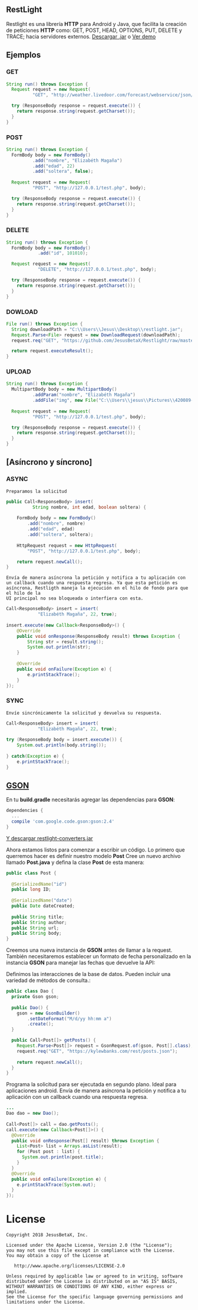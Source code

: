## RestLight

Restlight es una librería **HTTP** para Android y Java, que facilita la creación de peticiones **HTTP** como: GET, POST, HEAD, OPTIONS, PUT, DELETE y TRACE; hacia servidores externos. [Descargar .jar](https://github.com/JesusBetaX/Restlight/raw/master/dist/restlight.jar) o [Ver demo](https://github.com/JesusBetaX/WebServiceDemo) 

## Ejemplos


### GET
```java
String run() throws Exception {
  Request request = new Request(
          "GET", "http://weather.livedoor.com/forecast/webservice/json/v1?city=130010");

  try (ResponseBody response = request.execute()) {
    return response.string(request.getCharset());
  }
}
```

### POST
```java
String run() throws Exception {
  FormBody body = new FormBody()
          .add("nombre", "Elizabéth Magaña")
          .add("edad", 22)
          .add("soltera", false);
    
  Request request = new Request(
          "POST", "http://127.0.0.1/test.php", body);

  try (ResponseBody response = request.execute()) {
    return response.string(request.getCharset());
  }
}
```

### DELETE
```java
String run() throws Exception {
  FormBody body = new FormBody()
            .add("id", 101010);

  Request request = new Request(
            "DELETE", "http://127.0.0.1/test.php", body);

  try (ResponseBody response = request.execute()) {
    return response.string(request.getCharset());
  }
}
```

### DOWLOAD
```java
File run() throws Exception {
  String downloadPath = "C:\\Users\\Jesus\\Desktop\\restlight.jar";
  Request.Parse<File> request = new DownloadRequest(downloadPath);
  request.req("GET", "https://github.com/JesusBetaX/Restlight/raw/master/dist/restlight.jar");

  return request.executeResult();
}
```

### UPLOAD
```java
String run() throws Exception { 
  MultipartBody body = new MultipartBody()
          .addParam("nombre", "Elizabéth Magaña")
          .addFile("img", new File("C:\\Users\\jesus\\Pictures\\420089-Kycb_1600x1200.jpg"));
    
  Request request = new Request(
          "POST", "http://127.0.0.1/test.php", body);

  try (ResponseBody response = request.execute()) {
    return response.string(request.getCharset());
  }
}
```


## [Asíncrono y síncrono] 
### ASYNC
```
Preparamos la solicitud
```

```java
public Call<ResponseBody> insert(
          String nombre, int edad, boolean soltera) {
      
    FormBody body = new FormBody()
        .add("nombre", nombre)
        .add("edad", edad)
        .add("soltera", soltera);
    
    HttpRequest request = new HttpRequest(
        "POST", "http://127.0.0.1/test.php", body);

    return request.newCall();
}
```

```
Envía de manera asíncrona la petición y notifica a tu aplicación con un callback cuando una respuesta regresa. Ya que esta petición es asíncrona, Restligth maneja la ejecución en el hilo de fondo para que el hilo de la 
UI principal no sea bloqueada o interfiera con esta.
```

```java
Call<ResponseBody> insert = insert(
            "Elizabéth Magaña", 22, true);
    
insert.execute(new Callback<ResponseBody>() {
    @Override
    public void onResponse(ResponseBody result) throws Exception {
        String str = result.string();
        System.out.println(str);
    }
        
    @Override
    public void onFailure(Exception e) {
        e.printStackTrace();
    }
});
```

### SYNC
```
Envíe sincrónicamente la solicitud y devuelva su respuesta.
```

```java
Call<ResponseBody> insert = insert(
            "Elizabéth Magaña", 22, true);
    
try (ResponseBody body = insert.execute()) {
    System.out.println(body.string());
    
} catch(Exception e) {
    e.printStackTrace();
}
```

## [GSON](https://github.com/JesusBetaX/WebServiceDemo) 

En tu **build.gradle** necesitarás agregar las dependencias para **GSON**:

```groovy
dependencies {
  ...
  compile 'com.google.code.gson:gson:2.4'
}
```

[Y descargar restlight-converters.jar](https://github.com/JesusBetaX/Restlight/raw/master/dist/restlight-converters.jar)


Ahora estamos listos para comenzar a escribir un código. Lo primero que querremos hacer es definir nuestro modelo **Post**
Cree un nuevo archivo llamado **Post.java** y defina la clase **Post** de esta manera:

```java
public class Post {
  
  @SerializedName("id")
  public long ID;
    
  @SerializedName("date")
  public Date dateCreated;
 
  public String title;
  public String author;
  public String url;
  public String body;
}
```


Creemos una nueva instancia de **GSON** antes de llamar a la request. También necesitaremos establecer un formato de fecha personalizado en la instancia **GSON** para manejar las fechas que devuelve la API:

Definimos las interacciones de la base de datos. Pueden incluir una variedad de métodos de consulta.:

```java
public class Dao {
  private Gson gson;
    
  public Dao() {
    gson = new GsonBuilder()
        .setDateFormat("M/d/yy hh:mm a")
        .create();
  }

  public Call<Post[]> getPosts() {
    Request.Parse<Post[]> request = GsonRequest.of(gson, Post[].class);
    request.req("GET", "https://kylewbanks.com/rest/posts.json");
    
    return request.newCall();
  }
}
```

Programa la solicitud para ser ejecutada en segundo plano. Ideal para aplicaciones android. 
Envía de manera asíncrona la petición y notifica a tu aplicación con un callback cuando una respuesta regresa.
```java
...
Dao dao = new Dao();
    
Call<Post[]> call = dao.getPosts(); 
call.execute(new Callback<Post[]>() {
  @Override
  public void onResponse(Post[] result) throws Exception {
    List<Post> list = Arrays.asList(result);
    for (Post post : list) {
      System.out.println(post.title);
    }
  }
  @Override
  public void onFailure(Exception e) {
    e.printStackTrace(System.out);
  }
});
```
License
=======

    Copyright 2018 JesusBetaX, Inc.

    Licensed under the Apache License, Version 2.0 (the "License");
    you may not use this file except in compliance with the License.
    You may obtain a copy of the License at

       http://www.apache.org/licenses/LICENSE-2.0

    Unless required by applicable law or agreed to in writing, software
    distributed under the License is distributed on an "AS IS" BASIS,
    WITHOUT WARRANTIES OR CONDITIONS OF ANY KIND, either express or implied.
    See the License for the specific language governing permissions and
    limitations under the License.
